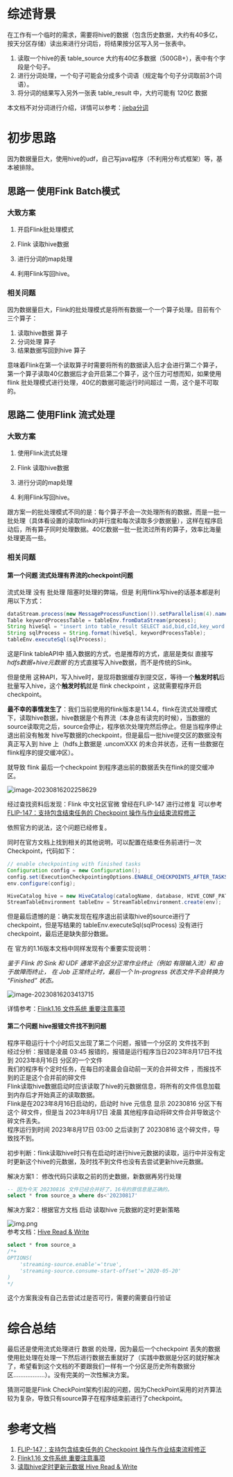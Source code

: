# 综述背景

在工作有一个临时的需求，需要将hive的数据（包含历史数据，大约有40多亿，按天分区存储）读出来进行分词后，将结果按分区写入另一张表中。

1. 读取一个hive的表 table_source 大约有40亿多数据（500GB+），表中有个字段是个句子。
2. 进行分词处理，一个句子可能会分成多个词语（规定每个句子分词取前3个词语）。
3. 将分词的结果写入另外一张表 table_result 中，大约可能有 120亿 数据

本文档不对分词进行介绍，详情可以参考：[jieba分词](https://github.com/fxsjy/jieba)

# 初步思路

因为数据量巨大，使用hive的udf，自己写java程序（不利用分布式框架）等，基本被排除。

## 思路一 使用Fink Batch模式

### 大致方案

1. 开启Flink批处理模式
2. Flink 读取hive数据

2. 进行分词的map处理
3. 利用Flink写回hive。

### 相关问题

因为数据量巨大，Flink的批处理模式是将所有数据一个一个算子处理。目前有个三个算子：

1. 读取hive数据 算子
2. 分词处理 算子
3. 结果数据写回到hive 算子

意味着Flink在第一个读取算子时需要将所有的数据读入后才会进行第二个算子，第一个算子读取40亿数据后才会开启第二个算子，这个压力可想而知，如果使用flink 批处理模式进行处理，40亿的数据可能运行时间超过 一周，这个是不可取的。



## 思路二 使用Flink 流式处理 

### 大致方案

1. 使用Flink流式处理
2. Flink 读取hive数据

2. 进行分词的map处理
3. 利用Flink写回hive。

跟方案一的批处理模式不同的是：每个算子不会一次处理所有的数据，而是一批一批处理（具体看设置的读取flink的并行度和每次读取多少数据量），这样在程序启动后，所有算子同时处理数据。40亿数据一批一批流过所有的算子，效率比海量处理更高一些。

### 相关问题
#### 第一个问题 流式处理有界流的checkpoint问题
流式处理 没有 批处理 阻塞时处理的弊端，但是 利用flink写hive的话基本都是利用以下方式：

```java
dataStream.process(new MessageProcessFunction()).setParallelism(4).name("fenci-function");
Table keywordProcessTable = tableEnv.fromDataStream(process);
String hiveSql = "insert into table_result SELECT aid,bid,cId,key_word ds FROM %s";
String sqlProcess = String.format(hiveSql, keywordProcessTable);
tableEnv.executeSql(sqlProcess);
```

这是Flink tableAPI中 插入数据的方式，也是推荐的方式，底层是类似 直接写 *hdfs数据+hive元数据* 的方式直接写入hive数据，而不是传统的Sink。

但是使用 这种API，写入hive时，是现将数据缓存到提交区，等待一个**触发时机**后批量写入hive，这个**触发时机**就是 flink checkpoint ，这就需要程序开启checkpoint。



**最不幸的事情发生了**：我们当前使用的flink版本是1.14.4，flink在流式处理模式下，读取hive数据，hive数据是个有界流（本身总有读完的时候），当数据的source读取完之后，source会停止，程序依次处理完然后停止。但是当程序停止退出前没有触发 hive写数据的checkpoint，但是最后一批hive提交区的数据没有真正写入到 hive 上（hdfs上数据是 .uncomXXX 的未合并状态，还有一些数据在flink程序的提交缓冲区）。



就导致 flink 最后一个checkpoint 到程序退出前的数据丢失在flink的提交缓冲区。

![image-20230816202258629](./images/image-20230816202258629.png)

经过查找资料后发现：Flink 中文社区官微 曾经在FLIP-147 进行过修复 可以参考 [FLIP-147：支持包含结束任务的 Checkpoint 操作与作业结束流程修正](https://mp.weixin.qq.com/s?__biz=MzU3Mzg4OTMyNQ==&mid=2247498786&idx=1&sn=6b3664ff103410c2f0828967980105fa&chksm=fd387260ca4ffb7698b4943ad9d6616166b6e3c9c2d75d268626b9ce746f056f2c1bda5b9f9a&scene=27)

依照官方的说法，这个问题已经修复。

同时在官方文档上找到相关的其他说明，可以配置在结束任务前进行一次Checkpoint，代码如下：

```java
// enable checkpointing with finished tasks
Configuration config = new Configuration();
config.set(ExecutionCheckpointingOptions.ENABLE_CHECKPOINTS_AFTER_TASKS_FINISH, true);
env.configure(config);

HiveCatalog hive = new HiveCatalog(catalogName, database, HIVE_CONF_PATH);
StreamTableEnvironment tableEnv = StreamTableEnvironment.create(env);

```



但是最后遗憾的是：确实发现在程序退出前读取hive的source进行了checkpoint，但是写结果的 tableEnv.executeSql(sqlProcess) 没有进行checkpoint，最后还是缺失部分数据。



在 官方的1.16版本文档中同样发现有个重要实现说明：

*鉴于 Flink 的 Sink 和 UDF 通常不会区分正常作业终止（例如 有限输入流）和 由于故障而终止， 在 Job 正常终止时，最后一个 In-progress 状态文件不会转换为 “Finished” 状态。*

![image-20230816203413715](./images/image-20230816203413715.png)

详情参考：[Flink1.16 文件系统 重要注意事项](https://nightlies.apache.org/flink/flink-docs-release-1.16/zh/docs/connectors/datastream/filesystem/#%E9%87%8D%E8%A6%81%E6%B3%A8%E6%84%8F%E4%BA%8B%E9%A1%B9)

#### 第二个问题 hive报错文件找不到问题
程序平稳运行十个小时后又出现了第二个问题，报错一个分区的 文件找不到  
经过分析：报错是凌晨 03:45 报错的，报错是运行程序当日2023年8月17日不找到 2023年8月16日 分区的一个文件  
我们的程序有个定时任务，在每日的凌晨会自动前一天的合并碎文件 ，而报找不到的正是这个合并前的碎文件  
Flink读取hive数据启动时应该读取了hive的元数据信息，将所有的文件信息加载到内存后才开始真正的读取数据。  
Flink是在2023年8月16日启动的，启动时 hive 元信息 显示 20230816 分区下有这个 碎文件，但是当 2023年8月17日 凌晨 其他程序自动将碎文件合并导致这个碎文件丢失。  
程序运行到时间 2023年8月17日 03:00 之后读到了 20230816 这个碎文件，导致找不到。

初步判断：flink读取hive时只有在启动时进行hive元数据的读取，运行中并没有定时更新这个hive的元数据，及时找不到文件也没有去尝试更新hive元数据。

解决方案1： 修改代码只读取之前的历史数据，新数据再另行处理
```sql
-- 因为今天 20230816 文件已经合并好了，16号的原信息是正确的。
select * from source_a where ds<'20230817'
```
解决方案2：根据官方文档 启动 读取hive 元数据的定时更新策略  

![img.png](images/FDDC538AE0474A128732C0B55FCC1077.png)  
参考文档：[Hive Read & Write](https://nightlies.apache.org/flink/flink-docs-release-1.14/zh/docs/connectors/table/hive/hive_read_write/#hive-read--write)

```sql
select * from source_a  
/*+ 
OPTIONS(
	'streaming-source.enable'='true', 
	'streaming-source.consume-start-offset'='2020-05-20'
) 
*/
```
这个方案我没有自己去尝试过是否可行，需要的需要自行验证

# 综合总结



最后还是使用流式处理进行 数据 的处理，因为最后一个checkpoint 丢失的数据使用批处理在处理一下然后进行数据去重就好了（实践中数据是分区的就好解决了，希望看到这个文档的不要跟我们一样有一个分区是历史所有数据分区………………）。没有完美的一次性解决方案。



猜测可能是Flink CheckPoint架构引起的问题，因为CheckPoint采用的对齐算法较为复杂，导致只有source算子在程序结束前进行了checkpoint。

# 参考文档

1. [FLIP-147：支持包含结束任务的 Checkpoint 操作与作业结束流程修正](https://mp.weixin.qq.com/s?__biz=MzU3Mzg4OTMyNQ==&mid=2247498786&idx=1&sn=6b3664ff103410c2f0828967980105fa&chksm=fd387260ca4ffb7698b4943ad9d6616166b6e3c9c2d75d268626b9ce746f056f2c1bda5b9f9a&scene=27)
2. [Flink1.16 文件系统 重要注意事项](https://nightlies.apache.org/flink/flink-docs-release-1.16/zh/docs/connectors/datastream/filesystem/#%E9%87%8D%E8%A6%81%E6%B3%A8%E6%84%8F%E4%BA%8B%E9%A1%B9)
3. [读取hive定时更新元数据 Hive Read & Write](https://nightlies.apache.org/flink/flink-docs-release-1.14/zh/docs/connectors/table/hive/hive_read_write/#hive-read--write)